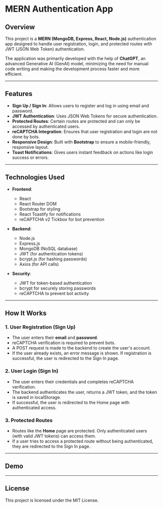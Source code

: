 # MERN Authentication App

## Overview

This project is a **MERN (MongoDB, Express, React, Node.js)** authentication app designed to handle user registration, login, and protected routes with JWT (JSON Web Token) authentication.

The application was primarily developed with the help of **ChatGPT**, an advanced Generative AI (GenAI) model, minimizing the need for manual code writing and making the development process faster and more efficient. 

---

## Features

- **Sign Up / Sign In**: Allows users to register and log in using email and password.
- **JWT Authentication**: Uses JSON Web Tokens for secure authentication.
- **Protected Routes**: Certain routes are protected and can only be accessed by authenticated users.
- **reCAPTCHA Integration**: Ensures that user registration and login are not done by bots.
- **Responsive Design**: Built with **Bootstrap** to ensure a mobile-friendly, responsive layout.
- **Toast Notifications**: Gives users instant feedback on actions like login success or errors.

---

## Technologies Used

- **Frontend**:
  - React
  - React Router DOM
  - Bootstrap for styling
  - React Toastify for notifications
  - reCAPTCHA v2 Tickbox for bot prevention

- **Backend**:
  - Node.js
  - Express.js
  - MongoDB (NoSQL database)
  - JWT (for authentication tokens)
  - bcrypt.js (for hashing passwords)
  - Axios (for API calls)

- **Security**:
  - JWT for token-based authentication
  - bcrypt for securely storing passwords
  - reCAPTCHA to prevent bot activity

---

## How It Works

### 1. **User Registration (Sign Up)**
   - The user enters their **email** and **password**.
   - reCAPTCHA verification is required to prevent bots.
   - A POST request is made to the backend to create the user's account.
   - If the user already exists, an error message is shown. If registration is successful, the user is redirected to the Sign In page.

### 2. **User Login (Sign In)**
   - The user enters their credentials and completes reCAPTCHA verification.
   - The backend authenticates the user, returns a JWT token, and the token is saved in localStorage.
   - If successful, the user is redirected to the Home page with authenticated access.

### 3. **Protected Routes**
   - Routes like the **Home** page are protected. Only authenticated users (with valid JWT tokens) can access them.
   - If a user tries to access a protected route without being authenticated, they are redirected to the Sign In page.

---

## Demo



---

## License

This project is licensed under the MIT License.
